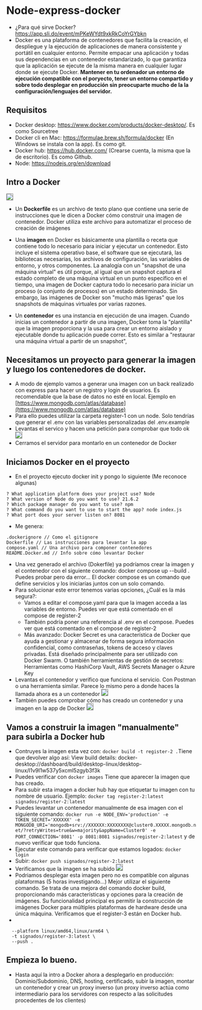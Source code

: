# Node-express-docker

- ¿Para qué sirve Docker? https://app.sli.do/event/mPKeWYdt9xkRkCoYrGYbkn
- Docker es una plataforma de contenedores que facilita la creación, el despliegue y la ejecución de aplicaciones de manera consistente y portátil en cualquier entorno. Permite empacar una aplicación y todas sus dependencias en un contenedor estandarizado, lo que garantiza que la aplicación se ejecute de la misma manera en cualquier lugar donde se ejecute Docker. __Mantener en tu ordenador un entorno de ejecución compatible con el poryecto, tener un entorno compartido y sobre todo desplegar en producción sin preocuparte mucho de la la configuración/lenguajes del servidor.__

## Requisitos

- Docker desktop: https://www.docker.com/products/docker-desktop/. Es como Sourcetree
- Docker cli en Mac: https://formulae.brew.sh/formula/docker (En Windows se instala con la app). Es como git.
- Docker hub: https://hub.docker.com/ (Crearse cuenta, la misma que la de escritorio). Es como Github.
- Node: https://nodejs.org/en/download

## Intro a Docker

<kbd><img src="https://jorgebenitezlopez.com/tiddlywiki/pro/docker-visual.png" style="border:1px solid grey"></kbd>

- Un __Dockerfile__ es un archivo de texto plano que contiene una serie de instrucciones que le dicen a Docker cómo construir una imagen de contenedor. Docker utiliza este archivo para automatizar el proceso de creación de imágenes

- Una __imagen__ en Docker es básicamente una plantilla o receta que contiene todo lo necesario para iniciar y ejecutar un contenedor. Esto incluye el sistema operativo base, el software que se ejecutará, las bibliotecas necesarias, los archivos de configuración, las variables de entorno, y otros componentes. La analogía con un "snapshot de una máquina virtual" es útil porque, al igual que un snapshot captura el estado completo de una máquina virtual en un punto específico en el tiempo, una imagen de Docker captura todo lo necesario para iniciar un proceso (o conjunto de procesos) en un estado determinado. Sin embargo, las imágenes de Docker son "mucho más ligeras" que los snapshots de máquinas virtuales por varias razones. 

- Un __contenedor__ es una instancia en ejecución de una imagen. Cuando inicias un contenedor a partir de una imagen, Docker toma la "plantilla" que la imagen proporciona y la usa para crear un entorno aislado y ejecutable donde tu aplicación puede correr. Esto es similar a "restaurar una máquina virtual a partir de un snapshot",

## Necesitamos un proyecto para generar la imagen y luego los contenedores de docker.

- A modo de ejemplo vamos a generar una imagen con un back realizado con express para hacer un registro y login de usuarios. Es recomendable que la base de datos no esté en local. Ejemplo en [https://www.mongodb.com/atlas/database](https://www.mongodb.com/atlas/database)
- Para ello puedes utilizar la carpeta register-1 con un node. Solo tendrías que generar el .env con las variables personalizadas del .env.example
- Levantas el servico y hacen una petición para comprobar que todo ok
<kbd><img src="https://jorgebenitezlopez.com/github/postman-docker.png" style="border:1px solid grey"></kbd>
- Cerramos el servidor para montarlo en un contenedor de Docker

## Iniciamos Docker en el proyecto

- En el proyecto ejecuto docker init y pongo lo siguiente (Me reconoce algunas)
```
? What application platform does your project use? Node
? What version of Node do you want to use? 21.6.2
? Which package manager do you want to use? npm
? What command do you want to use to start the app? node index.js
? What port does your server listen on? 8081
```

- Me genera:

```
.dockerignore // Como el gitignore
Dockerfile // Las instrucciones para levantar la app
compose.yaml // Una archivo para componer contenedores 
README.Docker.md // Info sobre cómo levantar Docker
```
- Una vez generado el archivo (Dokerfile) ya podríamos crear la imagen y el contenedor con el siguiente comando: docker compose up --build . Puedes probar pero da error... El docker compose es un comando que define servicios y los iniciarías juntos con un solo comando.
- Para solucionar este error tenemos varias opciones, ¿Cuál es la más segura?:
  - Vamos a editar el compose.yaml para que la imagen acceda a las variables de entorno. Puedes ver que está comentado en el compose de register-2 
  - También podría poner una referencia al .env en el compose. Puedes ver que está comentado en el compose de register-2 
  - Más avanzado: Docker Secret es una característica de Docker que ayuda a gestionar y almacenar de forma segura información confidencial, como contraseñas, tokens de acceso y claves privadas. Está diseñado principalmente para ser utilizado con Docker Swarm. O también herramientas de gestión de secretos: Herramientas como HashiCorp Vault, AWS Secrets Manager o Azure Key
- Levantas el contenedor y verifico que funciona el servicio. Con Postman o una herramienta similar. Parece lo mismo pero a donde haces la llamada ahora es a un contenedor
<kbd><img src="https://jorgebenitezlopez.com/github/postman-docker.png" style="border:1px solid grey"></kbd>
- También puedes comprobar cómo has creado un contenedor y una imagen en la app de Docker
<kbd><img src="https://jorgebenitezlopez.com/github/docker-container.png" style="border:1px solid grey"></kbd>

## Vamos a construir la imagen "manualmente" para subirla a Docker hub

- Contruyes la imagen esta vez con: `docker build -t register-2 .`Tiene que devolver algo así: View build details: docker-desktop://dashboard/build/desktop-linux/desktop-linux/l1v9l1w537y5xcml5zgyb3f3k
- Puedes verificar con `docker images` Tiene que aparecer la imagen que has creado.
- Para subir esta imagen a docker hub hay que etiquetar tu imagen con tu nombre de usuario. Ejemplo: `docker tag register-2:latest signados/register-2:latest`
- Puedes levantar un contenedor manualmente de esa imagen con el siguiente comando: `docker run -e NODE_ENV='production' -e TOKEN_SECRET='XXXXXX' -e MONGODB_URI='mongodb+srv://XXXXXX:XXXXXXXX@cluster0.XXXXX.mongodb.net/?retryWrites=true&w=majority&appName=Cluster0' -e PORT_CONNECTION='8081' -p 8081:8081 signados/register-2:latest` y de nuevo verificar que todo funciona.
- Ejecutar este comando para verificar que estamos logados: `docker login`
- Subir: `docker push signados/register-2:latest`
- Verificamos que la imagen se ha subido
<kbd><img src="https://jorgebenitezlopez.com/github/dockerhub.png" style="border:1px solid grey"></kbd>
- Podriamos desplegar esta imagen pero no es compatible con algunas plataformas (5 horas investigando...) Mejor utilizar el siguiente comando. Se trata de una mejora del comando docker build, proporcionando más características y opciones para la creación de imágenes. Su funcionalidad principal es permitir la construcción de imágenes Docker para múltiples plataformas de hardware desde una única máquina. Verificamos que el register-3 están en Docker hub.
-
```docker buildx build \
  --platform linux/amd64,linux/arm64 \
  -t signados/register-3:latest \
  --push .
```

## Empieza lo bueno. 

- Hasta aquí la intro a Docker ahora a desplegarlo en producción: Dominio/Subdominio, DNS, hosting, certificado, subir la imagen, montar un contenedor y crear un proxy inverso (un proxy inverso actúa como intermediario para los servidores con respecto a las solicitudes procedentes de los clientes)



